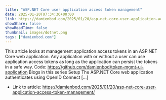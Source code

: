 ```yaml
---
title: "ASP.NET Core user application access token management"
date: 2025-01-20T07:34:36+00:00
link: https://damienbod.com/2025/01/20/asp-net-core-user-application-access-token-management/
showShare: false
showReadTime: false
thumbnail: images/dotnet.png
tags: ["damienbod.com"]
---
```

This article looks at management application access tokens in an ASP.NET Core web application. Any application with or without a user can use application access tokens as long as the application can persist the tokens in a safe way. Code: https://github.com/damienbod/token-mgmt-ui-application Blogs in this series Setup The ASP.NET Core web application authenticates using OpenID Connect […]

- Link to article: https://damienbod.com/2025/01/20/asp-net-core-user-application-access-token-management/